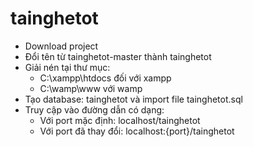 # tainghetot
- Download project
- Đổi tên từ tainghetot-master thành tainghetot
- Giải nén tại thư mục:
  - C:\xampp\htdocs đối với xampp
  - C:\wamp\www với wamp
- Tạo database: tainghetot và import file tainghetot.sql
- Truy cập vào đường dẫn có dạng:
  - Với port mặc định: localhost/tainghetot
  - Với port đã thay đổi: localhost:{port}/tainghetot
